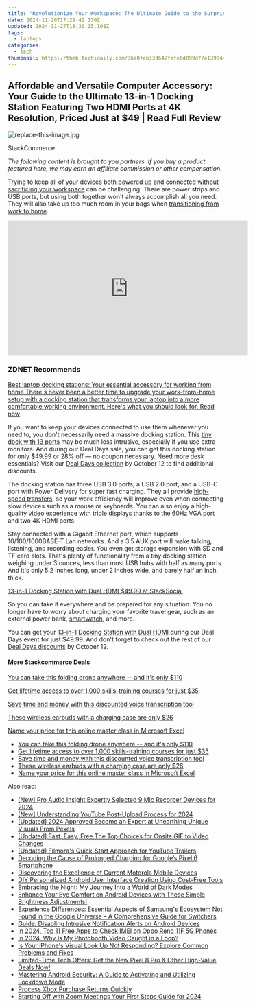 ```yaml
---
title: "Revolutionize Your Workspace: The Ultimate Guide to the Surprising Power Feature in the Latest 12-Port Thunderbolt Dock for Enhanced Windows Experience"
date: 2024-11-26T17:29:42.170Z
updated: 2024-11-27T18:30:15.108Z
tags:
  - laptops
categories:
  - tech
thumbnail: https://thmb.techidaily.com/36a0feb333642fafe6d899d77e13984485a54242ddf28da6d8e7c4998067f22e.jpg
---
```


## Affordable and Versatile Computer Accessory: Your Guide to the Ultimate 13-in-1 Docking Station Featuring Two HDMI Ports at 4K Resolution, Priced Just at $49 | Read Full Review

![replace-this-image.jpg](https://www.zdnet.com/a/img/resize/835566e810dff5189437047d5daeaff5cc1de739/2022/10/07/7d950392-60c9-420b-bf3b-0deb15502618/zd-13-in-1-docking-station.jpg?auto=webp&width=1280)

StackCommerce

_The following content is brought to you  partners. If you buy a product featured here, we may earn an affiliate commission or other compensation._

Trying to keep all of your devices both powered up and connected [without sacrificing your workspace](https://www.zdnet.com/article/buying-a-laptop-docking-station-avoid-these-5-mistakes/) can be challenging. There are power strips and USB ports, but using both together won't always accomplish all you need. They will also take up too much room in your bags when [transitioning from work to home](https://www.techwalla.com/articles/what-is-the-purpose-of-a-docking-station).

<!-- affiliate ads begin -->
<iframe width="560" height="315" src="https://www.youtube.com/embed/1dR4tF3VgyU?si=AJipgqZsNNxsRsBW&autoplay=1" title="YouTube video player" frameborder="0" allow="accelerometer; autoplay; clipboard-write; encrypted-media; gyroscope; picture-in-picture; web-share" referrerpolicy="strict-origin-when-cross-origin" allowfullscreen></iframe>
<!-- affiliate ads end -->

### **ZDNET** Recommends

[Best laptop docking stations: Your essential accessory for working from home There's never been a better time to upgrade your work-from-home setup with a docking station that transforms your laptop into a more comfortable working environment. Here's what you should look for.  Read now](https://www.zdnet.com/article/best-laptop-docking-station/)

If you want to keep your devices connected to use them whenever you need to, you don't necessarily need a massive docking station. This [tiny dock with 13 ports](https://stacksocial.com/sales/13-in-1-docking-station-with-dual-hdmi?utm%5Fsource=zdnet.com&utm%5Fmedium=referral&utm%5Fcampaign=13-in-1-docking-station-with-dual-hdmi&utm%5Fterm=scsf-556877&utm%5Fcontent=a0x1P000004yWgUQAU&scsonar=1&aid=a-ceempx7z) may be much less intrusive, especially if you use extra monitors. And during our Deal Days sale, you can get this docking station for only $49.99 or 28% off — no coupon necessary. Need more desk essentials? Visit our [Deal Days collection](https://stacksocial.com/collections/deal-days?aid=a-ceempx7z&utm%5Fsource=zdnet.com&utm%5Fmedium=referral&utm%5Fcampaign=deal-days) by October 12 to find additional discounts.

The docking station has three USB 3.0 ports, a USB 2.0 port, and a USB-C port with Power Delivery for super fast charging. They all provide [high-speed transfers](https://stacksocial.com/sales/13-in-1-docking-station-with-dual-hdmi?utm%5Fsource=zdnet.com&utm%5Fmedium=referral&utm%5Fcampaign=13-in-1-docking-station-with-dual-hdmi&utm%5Fterm=scsf-556877&utm%5Fcontent=a0x1P000004yWgUQAU&scsonar=1&aid=a-ceempx7z), so your work efficiency will improve even when connecting slow devices such as a mouse or keyboards. You can also enjoy a high-quality video experience with triple displays thanks to the 60Hz VGA port and two 4K HDMI ports.

Stay connected with a Gigabit Ethernet port, which supports 10/100/1000BASE-T Lan networks. And a 3.5 AUX port will make talking, listening, and recording easier. You even get storage expansion with SD and TF card slots. That's plenty of functionality from a tiny docking station weighing under 3 ounces, less than most USB hubs with half as many ports. And it's only 5.2 inches long, under 2 inches wide, and barely half an inch thick.

[13-in-1 Docking Station with Dual HDMI $49.99 at StackSocial](https://stacksocial.com/sales/13-in-1-docking-station-with-dual-hdmi?utm%5Fsource=zdnet.com&utm%5Fmedium=referral&utm%5Fcampaign=13-in-1-docking-station-with-dual-hdmi&utm%5Fterm=scsf-556877&utm%5Fcontent=a0x1P000004yWgUQAU&scsonar=1&aid=a-ceempx7z)

So you can take it everywhere and be prepared for any situation. You no longer have to worry about charging your favorite travel gear, such as an external power bank, [smartwatch](https://www.zdnet.com/article/get-the-perfect-fitness-companion-with-smartwatch-functions-for-only-55/), and more.

You can get your [13-in-1 Docking Station with Dual HDMI](https://stacksocial.com/sales/13-in-1-docking-station-with-dual-hdmi?utm%5Fsource=zdnet.com&utm%5Fmedium=referral&utm%5Fcampaign=13-in-1-docking-station-with-dual-hdmi&utm%5Fterm=scsf-556877&utm%5Fcontent=a0x1P000004yWgUQAU&scsonar=1&aid=a-ceempx7z) during our Deal Days event for just $49.99\. And don't forget to check out the rest of our [Deal Days discounts](https://stacksocial.com/collections/deal-days?aid=a-ceempx7z&utm%5Fsource=zdnet.com&utm%5Fmedium=referral&utm%5Fcampaign=deal-days) by October 12.

#### More Stackcommerce Deals

[You can take this folding drone anywhere -- and it's only $110](https://www.zdnet.com/article/get-a-folding-drone-you-can-take-with-you-anywhere-for-110/ "You can take this folding drone anywhere  -- and it's only $110")

[Get lifetime access to over 1,000 skills-training courses for just $35](https://www.zdnet.com/article/learn-it-coding-and-design-skills-for-just-20-with-this-course-pack/ "Get lifetime access to over 1,000 skills-training courses for just $35")

[Save time and money with this discounted voice transcription tool](https://www.zdnet.com/article/save-money-and-time-with-this-discounted-voice-transcription-tool/ "Save time and money with this discounted voice transcription tool")

[These wireless earbuds with a charging case are only $26](https://www.zdnet.com/article/get-these-wireless-earbuds-with-a-charging-case-for-just-26/ "These wireless earbuds with a charging case are only $26")

[Name your price for this online master class in Microsoft Excel](https://www.zdnet.com/article/name-your-price-for-this-online-master-class-in-microsoft-excel/ "Name your price for this online master class in Microsoft Excel")

* [You can take this folding drone anywhere -- and it's only $110](https://www.zdnet.com/article/get-a-folding-drone-you-can-take-with-you-anywhere-for-110/ "You can take this folding drone anywhere  -- and it's only $110")
* [Get lifetime access to over 1,000 skills-training courses for just $35](https://www.zdnet.com/article/learn-it-coding-and-design-skills-for-just-20-with-this-course-pack/ "Get lifetime access to over 1,000 skills-training courses for just $35")
* [Save time and money with this discounted voice transcription tool](https://www.zdnet.com/article/save-money-and-time-with-this-discounted-voice-transcription-tool/ "Save time and money with this discounted voice transcription tool")
* [These wireless earbuds with a charging case are only $26](https://www.zdnet.com/article/get-these-wireless-earbuds-with-a-charging-case-for-just-26/ "These wireless earbuds with a charging case are only $26")
* [Name your price for this online master class in Microsoft Excel](https://www.zdnet.com/article/name-your-price-for-this-online-master-class-in-microsoft-excel/ "Name your price for this online master class in Microsoft Excel")

<ins class="adsbygoogle"
     style="display:block"
     data-ad-format="autorelaxed"
     data-ad-client="ca-pub-7571918770474297"
     data-ad-slot="1223367746"></ins>

<ins class="adsbygoogle"
     style="display:block"
     data-ad-client="ca-pub-7571918770474297"
     data-ad-slot="8358498916"
     data-ad-format="auto"
     data-full-width-responsive="true"></ins>

<span class="atpl-alsoreadstyle">Also read:</span>
<div><ul>
<li><a href="https://screen-video-capture.techidaily.com/new-pro-audio-insight-expertly-selected-9-mic-recorder-devices-for-2024/"><u>[New] Pro Audio Insight Expertly Selected 9 Mic Recorder Devices for 2024</u></a></li>
<li><a href="https://youtube-web.techidaily.com/nderstanding-youtube-post-upload-process-for-2024/"><u>[New] Understanding YouTube Post-Upload Process for 2024</u></a></li>
<li><a href="https://fox-cloud.techidaily.com/updated-2024-approved-become-an-expert-at-unearthing-unique-visuals-from-pexels/"><u>[Updated] 2024 Approved Become an Expert at Unearthing Unique Visuals From Pexels</u></a></li>
<li><a href="https://vp-tips.techidaily.com/updated-fast-easy-free-the-top-choices-for-onsite-gif-to-video-changes/"><u>[Updated] Fast, Easy, Free The Top Choices for Onsite GIF to Video Changes</u></a></li>
<li><a href="https://facebook-video-footage.techidaily.com/updated-filmoras-quick-start-approach-for-youtube-trailers/"><u>[Updated] Filmora's Quick-Start Approach for YouTube Trailers</u></a></li>
<li><a href="https://hardware-reviews.techidaily.com/decoding-the-cause-of-prolonged-charging-for-googles-pixel-6-smartphone/"><u>Decoding the Cause of Prolonged Charging for Google’s Pixel 6 Smartphone</u></a></li>
<li><a href="https://hardware-reviews.techidaily.com/discovering-the-excellence-of-current-motorola-mobile-devices/"><u>Discovering the Excellence of Current Motorola Mobile Devices</u></a></li>
<li><a href="https://hardware-reviews.techidaily.com/diy-personalized-android-user-interface-creation-using-cost-free-tools/"><u>DIY Personalized Android User Interface Creation Using Cost-Free Tools</u></a></li>
<li><a href="https://hardware-reviews.techidaily.com/embracing-the-night-my-journey-into-a-world-of-dark-modes/"><u>Embracing the Night: My Journey Into a World of Dark Modes</u></a></li>
<li><a href="https://hardware-reviews.techidaily.com/enhance-your-eye-comfort-on-android-devices-with-these-simple-brightness-adjustments/"><u>Enhance Your Eye Comfort on Android Devices with These Simple Brightness Adjustments!</u></a></li>
<li><a href="https://hardware-reviews.techidaily.com/experience-differences-essential-aspects-of-samsungs-ecosystem-not-found-in-the-google-universe-a-comprehensive-guide-for-switchers/"><u>Experience Differences: Essential Aspects of Samsung's Ecosystem Not Found in the Google Universe – A Comprehensive Guide for Switchers</u></a></li>
<li><a href="https://hardware-reviews.techidaily.com/guide-disabling-intrusive-notification-alerts-on-android-devices/"><u>Guide: Disabling Intrusive Notification Alerts on Android Devices</u></a></li>
<li><a href="https://sim-unlock.techidaily.com/in-2024-top-11-free-apps-to-check-imei-on-oppo-reno-11f-5g-phones-by-drfone-android/"><u>In 2024, Top 11 Free Apps to Check IMEI on Oppo Reno 11F 5G Phones</u></a></li>
<li><a href="https://article-tips.techidaily.com/in-2024-why-is-my-photobooth-video-caught-in-a-loop/"><u>In 2024, Why Is My Photobooth Video Caught in a Loop?</u></a></li>
<li><a href="https://fox-that.techidaily.com/is-your-iphones-visual-look-up-not-responding-explore-common-problems-and-fixes/"><u>Is Your iPhone's Visual Look Up Not Responding? Explore Common Problems and Fixes</u></a></li>
<li><a href="https://hardware-reviews.techidaily.com/limited-time-tech-offers-get-the-new-pixel-8-pro-and-other-high-value-deals-now/"><u>Limited-Time Tech Offers: Get the New Pixel 8 Pro & Other High-Value Deals Now!</u></a></li>
<li><a href="https://hardware-reviews.techidaily.com/mastering-android-security-a-guide-to-activating-and-utilizing-lockdown-mode/"><u>Mastering Android Security: A Guide to Activating and Utilizing Lockdown Mode</u></a></li>
<li><a href="https://games-able.techidaily.com/process-xbox-purchase-returns-quickly/"><u>Process Xbox Purchase Returns Quickly</u></a></li>
<li><a href="https://desktop-recording.techidaily.com/starting-off-with-zoom-meetings-your-first-steps-guide-for-2024/"><u>Starting Off with Zoom Meetings Your First Steps Guide for 2024</u></a></li>
</ul></div>

